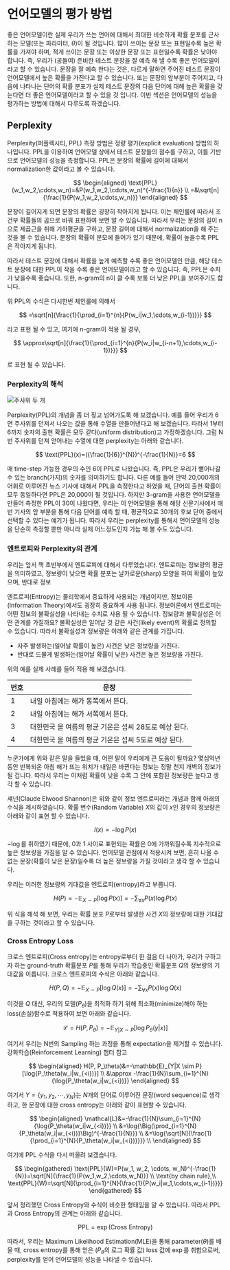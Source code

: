 # 언어모델의 평가 방법

좋은 언어모델이란 실제 우리가 쓰는 언어에 대해서 최대한 비슷하게 확률 분포를 근사하는 모델(또는 파라미터, $\theta$)이 될 것입니다. 많이 쓰이는 문장 또는 표현일수록 높은 확률을 가져야 하며, 적게 쓰이는 문장 또는 이상한 문장 또는 표현일수록 확률은 낮아야 합니다. 즉, 우리가 (공들여) 준비한 테스트 문장을 잘 예측 해 낼 수록 좋은 언어모델이라고 할 수 있습니다. 문장을 잘 예측 한다는 것은, 다르게 말하면 주어진 테스트 문장이 언어모델에서 높은 확률을 가진다고 할 수 있습니다. 또는 문장의 앞부분이 주어지고, 다음에 나타나는 단어의 확률 분포가 실제 테스트 문장의 다음 단어에 대해 높은 확률을 갖는다면 더 좋은 언어모델이라고 할 수 있을 것 입니다. 이번 섹션은 언어모델의 성능을 평가하는 방법에 대해서 다루도록 하겠습니다.

## Perplexity

Perplexity(퍼플렉시티, PPL) 측정 방법은 정량 평가(explicit evaluation) 방법의 하나입니다. PPL을 이용하여 언어모델 상에서 테스트 문장들의 점수를 구하고, 이를 기반으로 언어모델의 성능을 측정합니다. PPL은 문장의 확률에 길이에 대해서 normalization한 값이라고 볼 수 있습니다.

$$
\begin{aligned}
\text{PPL}(w_1,w_2,\cdots,w_n)=&P(w_1,w_2,\cdots,w_n)^{-\frac{1}{n}} \\
=&\sqrt[n]{\frac{1}{P(w_1,w_2,\cdots,w_n)}}
\end{aligned}
$$

문장이 길어지게 되면 문장의 확률은 굉장히 작아지게 됩니다. 이는 체인룰에 따라서 조건부 확률들의 곱으로 바꿔 표현하여 보면 알 수 있습니다. 따라서 우리는 문장의 길이 n으로 제곱근을 취해 기하평균을 구하고, 문장 길이에 대해서 normalization을 해 주는 것을 볼 수 있습니다. 문장의 확률이 분모에 들어가 있기 때문에, 확률이 높을수록 PPL은 작아지게 됩니다.

따라서 테스트 문장에 대해서 확률을 높게 예측할 수록 좋은 언어모델인 만큼, 해당 테스트 문장에 대한 PPL이 작을 수록 좋은 언어모델이라고 할 수 있습니다. 즉, PPL은 수치가 낮을수록 좋습니다. 또한, n-gram의 n이 클 수록 보통 더 낮은 PPL을 보여주기도 합니다.

위 PPL의 수식은 다시한번 체인룰에 의해서

$$
=\sqrt[n]{\frac{1}{\prod_{i=1}^{n}{P(w_i|w_1,\cdots,w_{i-1})}}}
$$

라고 표현 될 수 있고, 여기에 n-gram이 적용 될 경우,

$$
\approx\sqrt[n]{\frac{1}{\prod_{i=1}^{n}{P(w_i|w_{i-n+1},\cdots,w_{i-1})}}}
$$

로 표현 될 수 있습니다.

### Perplexity의 해석

![주사위 두 개](../assets/lm_rolling_dice.png)

<stop>

Perplexity(PPL)의 개념을 좀 더 짚고 넘어가도록 해 보겠습니다. 예를 들어 우리가 6면 주사위를 던져서 나오는 값을 통해 수열을 만들어낸다고 해 보겠습니다. 따라서 1부터 6까지 숫자의 출현 확률은 모두 같다(uniform distribution)고 가정하겠습니다. 그럼 N번 주사위를 던져 얻어내는 수열에 대한 perplexity는 아래와 같습니다.

$$
\text{PPL}(x)=({\frac{1}{6}}^{N})^{-\frac{1}{N}}=6
$$

매 time-step 가능한 경우의 수인 6이 PPL로 나왔습니다. 즉, PPL은 우리가 뻗어나갈 수 있는 branch(가지)의 숫자를 의미하기도 합니다. 다른 예를 들어 만약 20,000개의 어휘로 이루어진 뉴스 기사에 대해서 PPL을 측정한다고 하였을 때, 단어의 출현 확률이 모두 동일하다면 PPL은 20,000이 될 것입니다. 하지만 3-gram을 사용한 언어모델을 만들어 측정한 PPL이 30이 나왔다면, 우리는 이 언어모델을 통해 해당 신문기사에서 매번 기사의 앞 부분을 통해 다음 단어를 예측 할 때, 평균적으로 30개의 후보 단어 중에서 선택할 수 있다는 얘기가 됩니다. 따라서 우리는 perplexity를 통해서 언어모델의 성능을 단순히 측정할 뿐만 아니라 실제 어느정도인지 가늠 해 볼 수도 있습니다.

### 엔트로피와 Perplexity의 관계

우리는 앞서 책 초반부에서 엔트로피에 대해서 다루었습니다. 엔트로피는 정보량의 평균을 의미하였고, 정보량이 낮으면 확률 분포는 날카로운(sharp) 모양을 하여 확률이 높았으며, 반대로 정보

엔트로피(Entropy)는 물리학에서 중요하게 사용되는 개념이지만, 정보이론(Information Theory)에서도 굉장히 중요하게 사용 됩니다. 정보이론에서 엔트로피는 어떤 정보의 불확실성을 나타내는 수치로 사용 될 수 있습니다. 정보량과 불확실성은 어떤 관계를 가질까요? 불확실성은 일어날 것 같은 사건(likely event)의 확률로 정의할 수 있습니다. 따라서 불확실성과 정보량은 아래와 같은 관계를 가집니다.

- 자주 발생하는(일어날 확률이 높은) 사건은 낮은 정보량을 가진다.
- 반대로 드물게 발생하는(일어날 확률이 낮은) 사건은 높은 정보량을 가진다.

위의 예를 실제 사례를 들어 적용 해 보겠습니다.

|번호|문장|
|-|-|
|1|내일 아침에는 해가 동쪽에서 뜬다.|
|2|내일 아침에는 해가 서쪽에서 뜬다.|
|3|대한민국 올 여름의 평균 기온은 섭씨 28도로 예상 된다.|
|4|대한민국 올 여름의 평균 기온은 섭씨 5도로 예상 된다.|

누군가에게 위와 같은 말을 들었을 때, 어떤 말이 우리에게 큰 도움이 될까요? 몇십억년 동안 반복되온 아침 해가 뜨는 위치가 내일은 바뀐다는 정보는 정말 천지 개벽의 정보가 될 겁니다. 따라서 우리는 이처럼 확률이 낮을 수록 그 안에 포함된 정보량은 높다고 생각 할 수 있습니다.

섀넌(Claude Elwood Shannon)은 위와 같이 정보 엔트로피라는 개념과 함께 아래의 수식을 제시하였습니다. 확률 변수(Random Variable) $X$의 값이 $x$인 경우의 정보량은 아래와 같이 표현 할 수 있습니다.

$$
I(x) = -\log{P(x)}
$$

$-\log{}$를 취하였기 때문에, 0과 1 사이로 표현되는 확률은 0에 가까워질수록 지수적으로 높은 정보량을 가짐을 알 수 있습니다. 언어모델 관점에서 적용시켜 보면, 흔히 나올 수 없는 문장(확률이 낮은 문장)일수록 더 높은 정보량을 가질 것이라고 생각 할 수 있습니다.

우리는 이러한 정보량의 기대값을 엔트로피(entropy)라고 부릅니다.

$$
H(P) = -\mathbb{E}_{X \sim P}[\log{P(x)}] = -\sum_{\forall x}{P(x)\log{P(x)}}
$$

위 식을 해석 해 보면, 우리는 확률 분포 $P$로부터 발생한 사건 $X$의 정보량에 대한 기대값을 구하는 것이라고 할 수 있습니다.

### Cross Entropy Loss

크로스 엔트로피(Cross entropy)는 entropy로부터 한 걸음 더 나아가, 우리가 구하고자 하는 ground-truth 확률분포 $P$를 통해 우리가 학습중인 확률분포 $Q$의 정보량의 기대값을 이릅니다. 크로스 엔트로피의 수식은 아래와 같습니다.

$$
H(P,Q)=-\mathbb{E}_{X \sim P}[\log{Q(x)}]=-{\sum_{\forall x}{P(x)\log{Q(x)}}}
$$

이것을 $Q$ 대신, 우리의 모델($P_\theta$)을 최적화 하기 위해 최소화(minimize)해야 하는 loss(손실)함수로 적용하여 보면 아래와 같습니다.

$$
\mathcal{L}=H(P,P_\theta)=-\mathbb{E}_{Y|X \sim P}[\log{P_\theta(y|x)}]
$$

여기서 우리는 N번의 Sampling 하는 과정을 통해 expectation을 제거할 수 있습니다. <comment> 강화학습(Reinforcement Learning) 챕터 참고 </comment>

$$
\begin{aligned}
H(P, P_\theta)&=-\mathbb{E}_{Y|X \sim P}[\log{P_\theta(w_i|w_{<i})}] \\ 
&\approx -\frac{1}{N}\sum_{i=1}^{N}{\log{P_\theta(w_i|w_{<i})}}
\end{aligned}
$$

여기서 $Y=\{y_1,y_2,\cdots,y_N\}$는 $N$개의 단어로 이루어진 문장(word sequence)로 생각하고, 한 문장에 대한 cross entropy는 아래와 같이 표현할 수 있습니다.

$$
\begin{aligned}
\mathcal{L}&=-\frac{1}{N}\sum_{i=1}^{N}{\log{P_\theta(w_i|w_{<i})}} \\
&=\log{\Big(\prod_{i=1}^{N}{P_\theta(w_i|w_{<i})}\Big)^{-\frac{1}{N}}} \\
&=\log{\sqrt[N]{\frac{1}{\prod_{i=1}^{N}{P_\theta(w_i|w_{<i})}}}} \\
\end{aligned}
$$

여기에 PPL 수식을 다시 떠올려 보겠습니다.

$$
\begin{gathered}
\text{PPL}(W)=P(w_1, w_2, \cdots, w_N)^{-\frac{1}{N}}=\sqrt[N]{\frac{1}{P(w_1,w_2,\cdots,w_N)}} \\
\text{by chain rule},\\
\text{PPL}(W)=\sqrt[N]{\prod_{i=1}^{N}{\frac{1}{P(w_i|w_1,\cdots,w_{i-1})}}}
\end{gathered}
$$

앞서 정리했던 Cross Entropy와 수식이 비슷한 형태임을 알 수 있습니다. 따라서 PPL과 Cross Entropy의 관계는 아래와 같습니다.

$$
\text{PPL}=\exp(\text{Cross Entropy})
$$

따라서, 우리는 Maximum Likelihood Estimation(MLE)을 통해 parameter($\theta$)를 배울 때, cross entropy를 통해 얻은 ($P_\theta$의 로그 확률 값) loss 값에 $\exp$를 취함으로써, perplexity를 얻어 언어모델의 성능을 나타낼 수 있습니다.
<!--stackedit_data:
eyJoaXN0b3J5IjpbLTE4NzcyMjQ5NjksMTU2MDkxOTY2NywyMT
AzODM5MzgxXX0=
-->